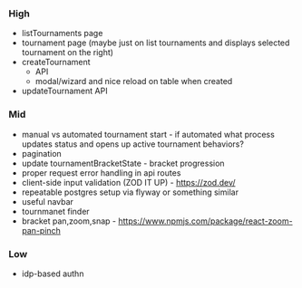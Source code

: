 ### High

- listTournaments page
- tournament page (maybe just on list tournaments and displays selected tournament on the right)
- createTournament
  - API
  - modal/wizard and nice reload on table when created
- updateTournament API

### Mid

- manual vs automated tournament start - if automated what process updates status and opens up active tournament behaviors?
- pagination
- update tournamentBracketState - bracket progression
- proper request error handling in api routes
- client-side input validation (ZOD IT UP) - https://zod.dev/
- repeatable postgres setup via flyway or something similar
- useful navbar
- tournmanet finder
- bracket pan,zoom,snap - https://www.npmjs.com/package/react-zoom-pan-pinch

### Low

- idp-based authn
